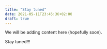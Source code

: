 ```yaml
---
title: "Stay tuned"
date: 2021-05-11T23:45:36+02:00
draft: true
---
```


We will be adding content here (hopefully soon).

Stay tuned!!!



